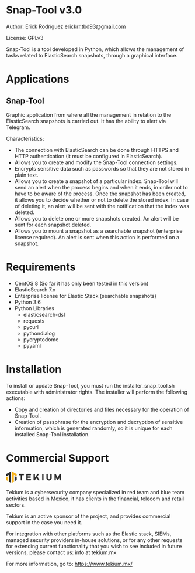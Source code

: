 # Snap-Tool v3.0

Author: Erick Rodríguez erickrr.tbd93@gmail.com

License: GPLv3

Snap-Tool is a tool developed in Python, which allows the management of tasks related to ElasticSearch snapshots, through a graphical interface.

# Applications
## Snap-Tool
Graphic application from where all the management in relation to the ElasticSearch snapshots is carried out. It has the ability to alert via Telegram.

Characteristics:
- The connection with ElasticSearch can be done through HTTPS and HTTP authentication (It must be configured in ElasticSearch).
- Allows you to create and modify the Snap-Tool connection settings.
- Encrypts sensitive data such as passwords so that they are not stored in plain text.
- Allows you to create a snapshot of a particular index. Snap-Tool will send an alert when the process begins and when it ends, in order not to have to be aware of the process. Once the snapshot has been created, it allows you to decide whether or not to delete the stored index. In case of deleting it, an alert will be sent with the notification that the index was deleted.
- Allows you to delete one or more snapshots created. An alert will be sent for each snapshot deleted.
- Allows you to mount a snapshot as a searchable snapshot (enterprise license required). An alert is sent when this action is performed on a snapshot.

# Requirements
- CentOS 8 (So far it has only been tested in this version)
- ElasticSearch 7.x 
- Enterprise license for Elastic Stack (searchable snapshots)
- Python 3.6
- Python Libraries
  - elasticsearch-dsl
  - requests
  - pycurl
  - pythondialog
  - pycryptodome
  - pyyaml

# Installation
To install or update Snap-Tool, you must run the installer_snap_tool.sh executable with administrator rights. The installer will perform the following actions:
- Copy and creation of directories and files necessary for the operation of Snap-Tool.
- Creation of passphrase for the encryption and decryption of sensitive information, which is generated randomly, so it is unique for each installed Snap-Tool installation.

# Commercial Support
![Tekium](https://github.com/unmanarc/uAuditAnalyzer2/blob/master/art/tekium_slogo.jpeg)

Tekium is a cybersecurity company specialized in red team and blue team activities based in Mexico, it has clients in the financial, telecom and retail sectors.

Tekium is an active sponsor of the project, and provides commercial support in the case you need it.

For integration with other platforms such as the Elastic stack, SIEMs, managed security providers in-house solutions, or for any other requests for extending current functionality that you wish to see included in future versions, please contact us: info at tekium.mx

For more information, go to: https://www.tekium.mx/
